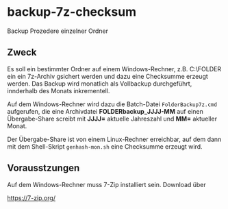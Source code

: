 # backup-7z-checksum
Backup Prozedere einzelner Ordner

## Zweck
Es soll ein bestimmter Ordner auf einem Windows-Rechner, z.B. C:\FOLDER ein ein 7z-Archiv gsichert werden und dazu eine Checksumme erzeugt werden. Das Backup wird monatlich als Vollbackup durchgeführt, innderhalb des Monats inkrementell.

Auf dem Windows-Rechner wird dazu die Batch-Datei `FolderBackup7z.cmd` aufgerufen, die eine Archivdatei __FOLDERbackup_JJJJ-MM__ auf einen Übergabe-Share screibt mit __JJJJ=__ aktuelle Jahreszahl und __MM=__ aktueller Monat.

Der Übergabe-Share ist von einem Linux-Rechner erreichbar, auf dem dann mit dem Shell-Skript `genhash-mon.sh` eine Checksumme erzeugt wird.

## Vorausstzungen ##
Auf dem Windows-Rechner muss 7-Zip installiert sein.
Download über

https://7-zip.org/